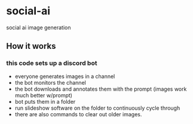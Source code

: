 # social-ai
social ai image generation

## How it works

### this code sets up a discord bot

* everyone generates images in a channel
* the bot monitors the channel
* the bot downloads and annotates them with the prompt (images work much better w/prompt)
* bot puts them in a folder
* run slideshow software on the folder to continuously cycle through
* there are also commands to clear out older images.
